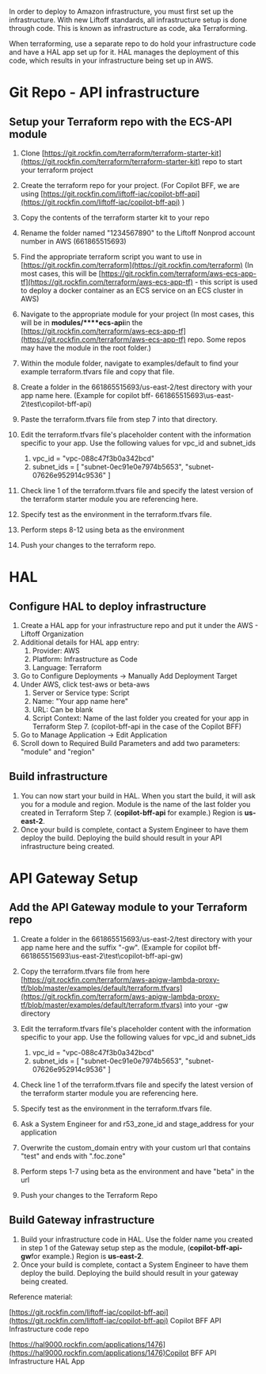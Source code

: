 
In order to deploy to Amazon infrastructure, you must first set up the infrastructure. With new Liftoff standards, all infrastructure setup is done through code. This is known as infrastructure as code, aka Terraforming.

When terraforming, use a separate repo to do hold your infrastructure code and have a HAL app set up for it. HAL manages the deployment of this code, which results in your infrastructure being set up in AWS.

# Git Repo - API infrastructure

## Setup your Terraform repo with the ECS-API module

1. Clone [https://git.rockfin.com/terraform/terraform-starter-kit](https://git.rockfin.com/terraform/terraform-starter-kit) repo to start your terraform project
2. Create the terraform repo for your project. (For Copilot BFF, we are using [https://git.rockfin.com/liftoff-iac/copilot-bff-api](https://git.rockfin.com/liftoff-iac/copilot-bff-api) )
3. Copy the contents of the terraform starter kit to your repo
4. Rename the folder named "1234567890" to the Liftoff Nonprod account number in AWS (661865515693)
5. Find the appropriate terraform script you want to use in [https://git.rockfin.com/terraform](https://git.rockfin.com/terraform) (In most cases, this will be [https://git.rockfin.com/terraform/aws-ecs-app-tf](https://git.rockfin.com/terraform/aws-ecs-app-tf) - this script is used to deploy a docker container as an ECS service on an ECS cluster in AWS)
6. Navigate to the appropriate module for your project (In most cases, this will be in **modules/****ecs-api**in the [https://git.rockfin.com/terraform/aws-ecs-app-tf](https://git.rockfin.com/terraform/aws-ecs-app-tf) repo. Some repos may have the module in the root folder.)
7. Within the module folder, navigate to examples/default to find your example terraform.tfvars file and copy that file.
8. Create a folder in the 661865515693/us-east-2/test directory with your app name here. (Example for copilot bff- 661865515693\us-east-2\test\copilot-bff-api)
9. Paste the terraform.tfvars file from step 7 into that directory.
10. Edit the terraform.tfvars file's placeholder content with the information specific to your app. Use the following values for vpc\_id and subnet\_ids

    1. vpc\_id = "vpc-088c47f3b0a342bcd"
    2. subnet\_ids = [ "subnet-0ec91e0e7974b5653", "subnet-07626e952914c9536" ]
11. Check line 1 of the terraform.tfvars file and specify the latest version of the terraform starter module you are referencing here.
12. Specify test as the environment in the terraform.tfvars file.
13. Perform steps 8-12 using beta as the environment
14. Push your changes to the terraform repo.




# HAL


## Configure HAL to deploy infrastructure

1. Create a HAL app for your infrastructure repo and put it under the AWS - Liftoff Organization
2. Additional details for HAL app entry:
    1. Provider: AWS
    2. Platform: Infrastructure as Code
    3. Language: Terraform
3. Go to Configure Deployments → Manually Add Deployment Target
4. Under AWS, click test-aws or beta-aws
    1. Server or Service type: Script
    2. Name: "Your app name here"
    3. URL: Can be blank
    4. Script Context: Name of the last folder you created for your app in Terraform Step 7. (copilot-bff-api in the case of the Copilot BFF)
5. Go to Manage Application → Edit Application
6. Scroll down to Required Build Parameters and add two parameters: "module" and "region"


## Build infrastructure


1. You can now start your build in HAL. When you start the build, it will ask you for a module and region. Module is the name of the last folder you created in Terraform Step 7. (**copilot-bff-api** for example.) Region is **us-east-2**.
2. Once your build is complete, contact a System Engineer to have them deploy the build. Deploying the build should result in your API infrastructure being created.




# API Gateway Setup


## Add the API Gateway module to your Terraform repo

1. Create a folder in the 661865515693/us-east-2/test directory with your app name here and the suffix "-gw". (Example for copilot bff- 661865515693\us-east-2\test\copilot-bff-api-gw)
2. Copy the terraform.tfvars file from here [https://git.rockfin.com/terraform/aws-apigw-lambda-proxy-tf/blob/master/examples/default/terraform.tfvars](https://git.rockfin.com/terraform/aws-apigw-lambda-proxy-tf/blob/master/examples/default/terraform.tfvars) into your -gw directory
3. Edit the terraform.tfvars file's placeholder content with the information specific to your app. Use the following values for vpc\_id and subnet\_ids

    1. vpc\_id = "vpc-088c47f3b0a342bcd"
    2. subnet\_ids = [ "subnet-0ec91e0e7974b5653", "subnet-07626e952914c9536" ]
4. Check line 1 of the terraform.tfvars file and specify the latest version of the terraform starter module you are referencing here.
5. Specify test as the environment in the terraform.tfvars file.
6. Ask a System Engineer for and r53\_zone\_id and stage\_address for your application
7. Overwrite the custom\_domain entry with your custom url that contains "test" and ends with ".foc.zone"
8. Perform steps 1-7 using beta as the environment and have "beta" in the url
9. Push your changes to the Terraform Repo


## Build Gateway infrastructure


1. Build your infrastructure code in HAL. Use the folder name you created in step 1 of the Gateway setup step as the module, (**copilot-bff-api-gw**for example.) Region is **us-east-2**.
2. Once your build is complete, contact a System Engineer to have them deploy the build. Deploying the build should result in your gateway being created.






Reference material:

[https://git.rockfin.com/liftoff-iac/copilot-bff-api](https://git.rockfin.com/liftoff-iac/copilot-bff-api) Copilot BFF API Infrastructure code repo

[https://hal9000.rockfin.com/applications/1476](https://hal9000.rockfin.com/applications/1476)Copilot BFF API Infrastructure HAL App


